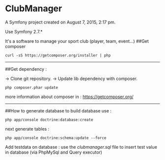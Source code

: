 ClubManager
===========

A Symfony project created on August 7, 2015, 2:17 pm.

Use Symfony 2.7.*

It's a software to manage your sport club (player, team, event...)
##Get composer
```
curl -sS https://getcomposer.org/installer | php
```
---
##Get dependency : 

-> Clone git repository.
-> Update lib dependency with composer.
 ```
 php composer.phar update
 ```
 more information about composer in : https://getcomposer.org/

---
##How to generate database
to build database use : 
```
php app/console doctrine:database:create
```
next generate tables : 
```
php app/console doctrine:schema:update --force
```
Add testdata on database : 
use the *clubmanager.sql* file to insert test value in database (via PhpMySql and Query executor)


